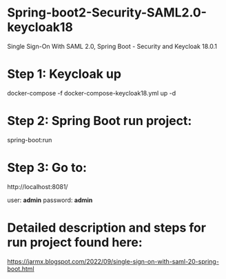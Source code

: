 ﻿# Spring-boot2-Security-SAML2.0-keycloak18
 
 Single Sign-On With SAML 2.0, Spring Boot - Security and Keycloak 18.0.1
 
# Step 1: Keycloak up
 docker-compose -f docker-compose-keycloak18.yml up -d

# Step 2: Spring Boot run project:
spring-boot:run

# Step 3: Go to:
http://localhost:8081/

user: **admin**
password: **admin**

# Detailed description and steps for run project found here: 
https://jarmx.blogspot.com/2022/09/single-sign-on-with-saml-20-spring-boot.html
